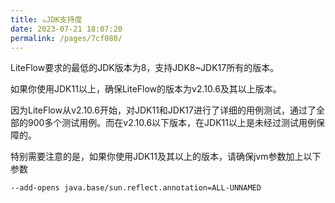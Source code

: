 ```yaml
---
title: ☕️JDK支持度
date: 2023-07-21 18:07:20
permalink: /pages/7cf080/
---
```


LiteFlow要求的最低的JDK版本为8，支持JDK8~JDK17所有的版本。

如果你使用JDK11以上，确保LiteFlow的版本为v2.10.6及其以上版本。

因为LiteFlow从v2.10.6开始，对JDK11和JDK17进行了详细的用例测试，通过了全部的900多个测试用例。而在v2.10.6以下版本，在JDK11以上是未经过测试用例保障的。

特别需要注意的是，如果你使用JDK11及其以上的版本，请确保jvm参数加上以下参数

```shell
--add-opens java.base/sun.reflect.annotation=ALL-UNNAMED
```
